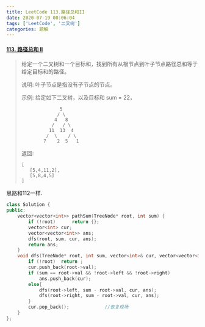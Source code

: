```yaml
---
title: LeetCode 113.路径总和II
date: 2020-07-19 00:06:04
tags: ['LeetCode', '二叉树']
categories: 题解
---
```


#### [113. 路径总和 II](https://leetcode-cn.com/problems/path-sum-ii/)

<!--more-->

> 给定一个二叉树和一个目标和，找到所有从根节点到叶子节点路径总和等于给定目标和的路径。
>
> 说明: 叶子节点是指没有子节点的节点。
>
> 示例:
> 给定如下二叉树，以及目标和 sum = 22，
>
> ```
>               5
>              / \
>             4   8
>            /   / \
>           11  13  4
>          /  \    / \
>         7    2  5   1
> 
> ```
>
> 返回:
>
> ```
> [
>    [5,4,11,2],
>    [5,8,4,5]
> ]
> 
> ```

思路和112一样.
```C++
class Solution {
public:
    vector<vector<int>> pathSum(TreeNode* root, int sum) {
        if (!root)      return {};
        vector<int> cur;
        vector<vector<int>> ans;
        dfs(root, sum, cur, ans);
        return ans;
    }
    void dfs(TreeNode* root, int sum, vector<int>& cur, vector<vector<int>>& ans){
        if (!root)  return ;
        cur.push_back(root->val);
        if (sum == root->val && !root->left && !root->right)
            ans.push_back(cur);
        else{
            dfs(root->left, sum - root->val, cur, ans);
            dfs(root->right, sum - root->val, cur, ans);
        }
        cur.pop_back();             //恢复现场
    }
};
```

